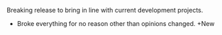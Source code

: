 Breaking release to bring in line with current development projects.

 - Broke everything for no reason other than opinions changed. +New
